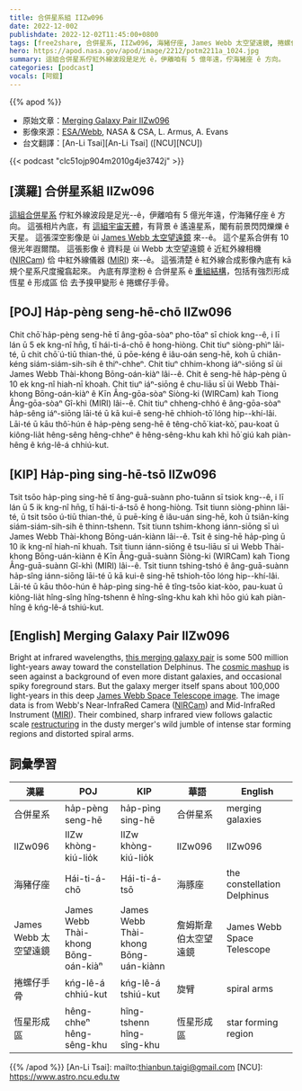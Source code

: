 ```yaml
---
title: 合併星系組 IIZw096
date: 2022-12-002
publishdate: 2022-12-02T11:45:00+0800
tags: [free2share, 合併星系, IIZw096, 海豬仔座, James Webb 太空望遠鏡, 捲螺仔手骨, 恆星形成區]
hero: https://apod.nasa.gov/apod/image/2212/potm2211a_1024.jpg
summary: 這組合併星系佇紅外線波段是足光 ê，伊離咱有 5 億年遠，佇海豬座 ê 方向。
categories: [podcast]
vocals: [阿錕]
---
```


{{% apod %}}

- 原始文章：[Merging Galaxy Pair IIZw096](https://apod.nasa.gov/apod/ap221202.html)
- 影像來源：[ESA/Webb](https://esawebb.org/), NASA & CSA, L. Armus, A. Evans
- 台文翻譯：[An-Li Tsai][An-Li Tsai] ([NCU][NCU])

{{< podcast "clc51ojp904m2010g4je3742j" >}}

## [漢羅] 合併星系組 IIZw096
[這組合併星系][this merging galaxy pair] 佇紅外線波段是足光--ê，伊離咱有 5 億光年遠，佇海豬仔座 ê 方向。
這張相片內底，有 [這組宇宙天體][cosmic mashup]，有背景 ê 遙遠星系，閣有前景閃閃爍爍 ê 天星。
這張深空影像是 ùi [James Webb 太空望遠鏡][James Webb Space Telescope image] 來--ê。
這个星系合併有 10 億光年遐爾闊。
這張影像 ê 資料是 ùi Webb 太空望遠鏡 ê 近紅外線相機 ([NIRCam][NIRCam]) 佮 中紅外線儀器 ([MIRI][MIRI]) 來--ê。
這張清楚 ê 紅外線合成影像內底有 kā 規个星系尺度攏翕起來。
內底有厚塗粉 ê 合併星系 ê [重組結構][restructuring]，包括有強烈形成恆星 ê 形成區 佮 去予搝甲變形 ê 捲螺仔手骨。

## [POJ] Ha̍p-pèng seng-hē-chō IIZw096
Chit chō͘ ha̍p-pèng seng-hē tī âng-gōa-sòaⁿ pho-tōaⁿ sī chiok kng--ê, i lī lán ū 5 ek kng-nî hn̄g, tī hái-ti-á-chō ê hong-hiòng.
Chit tiuⁿ siòng-phìⁿ lāi-té, ū chit chō͘ ú-tiū thian-thé, ū pōe-kéng ê iâu-oán seng-hē, koh ū chiân-kéng siám-siám-sih-sih ê thiⁿ-chheⁿ.
Chit tiuⁿ chhim-khong iáⁿ-siōng sī ùi James Webb Thài-khong Bōng-oán-kiàⁿ lâi--ê.
Chit ê seng-hē ha̍p-pèng ū 10 ek kng-nî hiah-nī khoah.
Chit tiuⁿ iáⁿ-siōng ê chu-liāu sī ùi Webb Thài-khong Bōng-oán-kiàⁿ ê Kīn Âng-gōa-sòaⁿ Siòng-ki (WIRCam) kah Tiong Âng-gōa-sòaⁿ Gî-khì (MIRI) lâi--ê.
Chit tiuⁿ chheng-chhó ê âng-gōa-sòaⁿ ha̍p-sêng iáⁿ-siōng lāi-té ū kā kui-ê seng-hē chhioh-tō͘ lóng hip--khí-lâi.
Lāi-té ū kāu thô͘-hún ê ha̍p-pèng seng-hē ê têng-chō͘ kiat-kò͘, pau-koat ū kiông-lia̍t hêng-sêng hêng-chheⁿ ê hêng-sêng-khu kah khì hō͘ giú kah piàn-hêng ê kńg-lê-á chhiú-kut.


## [KIP] Ha̍p-pìng sing-hē-tsō IIZw096
Tsit tsōo ha̍p-pìng sing-hē tī âng-guā-suànn pho-tuānn sī tsiok kng--ê, i lī lán ū 5 ik kng-nî hn̄g, tī hái-ti-á-tsō ê hong-hiòng.
Tsit tiunn siòng-phìnn lāi-té, ū tsit tsōo ú-tiū thian-thé, ū puē-kíng ê iâu-uán sing-hē, koh ū tsiân-kíng siám-siám-sih-sih ê thinn-tshenn.
Tsit tiunn tshim-khong iánn-siōng sī uì James Webb Thài-khong Bōng-uán-kiànn lâi--ê.
Tsit ê sing-hē ha̍p-pìng ū 10 ik kng-nî hiah-nī khuah.
Tsit tiunn iánn-siōng ê tsu-liāu sī uì Webb Thài-khong Bōng-uán-kiànn ê Kīn Âng-guā-suànn Siòng-ki (WIRCam) kah Tiong Âng-guā-suànn Gî-khì (MIRI) lâi--ê.
Tsit tiunn tshing-tshó ê âng-guā-suànn ha̍p-sîng iánn-siōng lāi-té ū kā kui-ê sing-hē tshioh-tōo lóng hip--khí-lâi.
Lāi-té ū kāu thôo-hún ê ha̍p-pìng sing-hē ê tîng-tsōo kiat-kòo, pau-kuat ū kiông-lia̍t hîng-sîng hîng-tshenn ê hîng-sîng-khu kah khì hōo giú kah piàn-hîng ê kńg-lê-á tshiú-kut.

## [English] Merging Galaxy Pair IIZw096
Bright at infrared wavelengths, [this merging galaxy pair][this merging galaxy pair] is some 500 million light-years away toward the constellation Delphinus.
The [cosmic mashup][cosmic mashup] is seen against a background of even more distant galaxies, and occasional spiky foreground stars.
But the galaxy merger itself spans about 100,000 light-years in this deep [James Webb Space Telescope image][James Webb Space Telescope image].
The image data is from Webb's Near-InfraRed Camera ([NIRCam][NIRCam]) and Mid-InfraRed Instrument ([MIRI][MIRI]).
Their combined, sharp infrared view follows galactic scale [restructuring][restructuring] in the dusty merger's wild jumble of intense star forming regions and distorted spiral arms.


## 詞彙學習

|漢羅|POJ|KIP|華語|English|
|-|-|-|-|-|
|合併星系|ha̍p-pèng seng-hē|ha̍p-pìng sing-hē|合併星系|merging galaxies|
|IIZw096|IIZw khòng-kiú-lio̍k|IIZw khòng-kiú-lio̍k|IIZw096|IIZw096|
|海豬仔座|Hái-ti-á-chō|Hái-ti-á-tsō|海豚座|the constellation Delphinus|
|James Webb 太空望遠鏡|James Webb Thài-khong Bōng-oán-kiàⁿ|James Webb Thài-khong Bōng-uán-kiànn|詹姆斯韋伯太空望遠鏡|James Webb Space Telescope|
|捲螺仔手骨|kńg-lê-á chhiú-kut|kńg-lê-á tshiú-kut|旋臂|spiral arms|
|恆星形成區|hêng-chheⁿ hêng-sêng-khu|hîng-tshenn hîng-sîng-khu|恆星形成區|star forming region|

{{% /apod %}}
[An-Li Tsai]: mailto:thianbun.taigi@gmail.com
[NCU]: https://www.astro.ncu.edu.tw

[copyright]: https://apod.nasa.gov/apod/fap/lib/about_apod.html#srapply
[License]: https://creativecommons.org/licenses/by/2.0/

[this merging galaxy pair]:https://arxiv.org/abs/2208.10647
[cosmic mashup]:https://esawebb.org/images/comparisons/potm2211a/
[James Webb Space Telescope image]:https://esawebb.org/images/potm2211a/
[NIRCam]:https://webbtelescope.org/contents/media/images/01FA0SZSEW1TZ51BHG0EGW2EZP
[MIRI]:https://webb.nasa.gov/content/observatory/instruments/miri.html
[restructuring]:https://apod.nasa.gov/apod/ap201203.html
